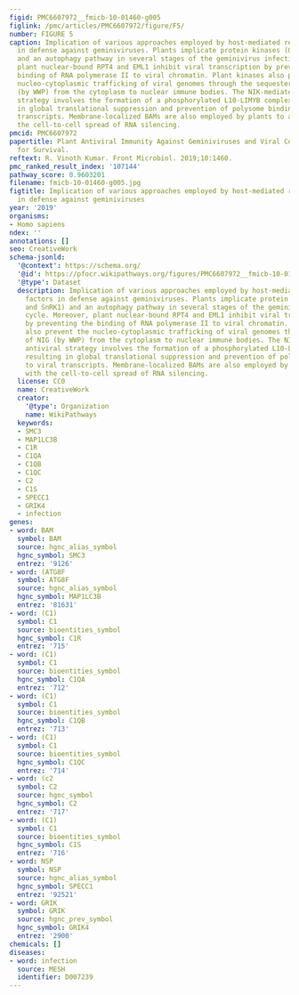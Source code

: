 ```yaml
---
figid: PMC6607972__fmicb-10-01460-g005
figlink: /pmc/articles/PMC6607972/figure/F5/
number: FIGURE 5
caption: Implication of various approaches employed by host-mediated resistance factors
  in defense against geminiviruses. Plants implicate protein kinases (GRIK1 and SnRK1)
  and an autophagy pathway in several stages of the geminivirus infection cycle. Moreover,
  plant nuclear-bound RPT4 and EML1 inhibit viral transcription by preventing the
  binding of RNA polymerase II to viral chromatin. Plant kinases also prevent the
  nucleo-cytoplasmic trafficking of viral genomes through the sequestering of NIG
  (by WWP) from the cytoplasm to nuclear immune bodies. The NIK-mediated antiviral
  strategy involves the formation of a phosphorylated L10-LIMYB complex resulting
  in global translational suppression and prevention of polysome binding to viral
  transcripts. Membrane-localized BAMs are also employed by plants to assist with
  the cell-to-cell spread of RNA silencing.
pmcid: PMC6607972
papertitle: Plant Antiviral Immunity Against Geminiviruses and Viral Counter-Defense
  for Survival.
reftext: R. Vinoth Kumar. Front Microbiol. 2019;10:1460.
pmc_ranked_result_index: '107144'
pathway_score: 0.9603201
filename: fmicb-10-01460-g005.jpg
figtitle: Implication of various approaches employed by host-mediated resistance factors
  in defense against geminiviruses
year: '2019'
organisms:
- Homo sapiens
ndex: ''
annotations: []
seo: CreativeWork
schema-jsonld:
  '@context': https://schema.org/
  '@id': https://pfocr.wikipathways.org/figures/PMC6607972__fmicb-10-01460-g005.html
  '@type': Dataset
  description: Implication of various approaches employed by host-mediated resistance
    factors in defense against geminiviruses. Plants implicate protein kinases (GRIK1
    and SnRK1) and an autophagy pathway in several stages of the geminivirus infection
    cycle. Moreover, plant nuclear-bound RPT4 and EML1 inhibit viral transcription
    by preventing the binding of RNA polymerase II to viral chromatin. Plant kinases
    also prevent the nucleo-cytoplasmic trafficking of viral genomes through the sequestering
    of NIG (by WWP) from the cytoplasm to nuclear immune bodies. The NIK-mediated
    antiviral strategy involves the formation of a phosphorylated L10-LIMYB complex
    resulting in global translational suppression and prevention of polysome binding
    to viral transcripts. Membrane-localized BAMs are also employed by plants to assist
    with the cell-to-cell spread of RNA silencing.
  license: CC0
  name: CreativeWork
  creator:
    '@type': Organization
    name: WikiPathways
  keywords:
  - SMC3
  - MAP1LC3B
  - C1R
  - C1QA
  - C1QB
  - C1QC
  - C2
  - C1S
  - SPECC1
  - GRIK4
  - infection
genes:
- word: BAM
  symbol: BAM
  source: hgnc_alias_symbol
  hgnc_symbol: SMC3
  entrez: '9126'
- word: (ATG8F
  symbol: ATG8F
  source: hgnc_alias_symbol
  hgnc_symbol: MAP1LC3B
  entrez: '81631'
- word: (C1)
  symbol: C1
  source: bioentities_symbol
  hgnc_symbol: C1R
  entrez: '715'
- word: (C1)
  symbol: C1
  source: bioentities_symbol
  hgnc_symbol: C1QA
  entrez: '712'
- word: (C1)
  symbol: C1
  source: bioentities_symbol
  hgnc_symbol: C1QB
  entrez: '713'
- word: (C1)
  symbol: C1
  source: bioentities_symbol
  hgnc_symbol: C1QC
  entrez: '714'
- word: (c2
  symbol: C2
  source: hgnc_symbol
  hgnc_symbol: C2
  entrez: '717'
- word: (C1)
  symbol: C1
  source: bioentities_symbol
  hgnc_symbol: C1S
  entrez: '716'
- word: NSP
  symbol: NSP
  source: hgnc_alias_symbol
  hgnc_symbol: SPECC1
  entrez: '92521'
- word: GRIK
  symbol: GRIK
  source: hgnc_prev_symbol
  hgnc_symbol: GRIK4
  entrez: '2900'
chemicals: []
diseases:
- word: infection
  source: MESH
  identifier: D007239
---
```

